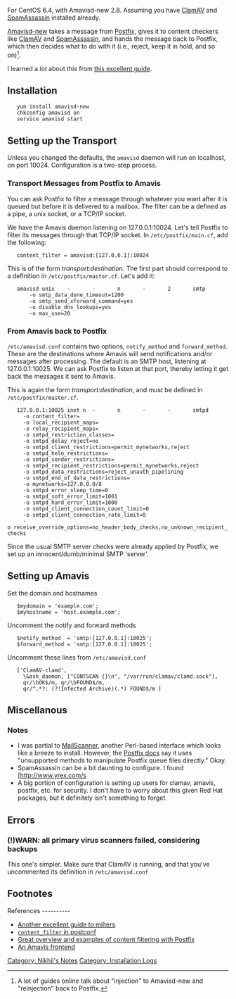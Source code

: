 For CentOS 6.4, with Amavisd-new 2.8. Assuming you have
[ClamAV](ClamAV "wikilink") and [SpamAssassin](SpamAssassin "wikilink")
installed already.

[Amavisd-new](http://www.ijs.si/software/amavisd/) takes a message from
[Postfix](Postfix "wikilink"), gives it to content checkers like
[ClamAV](http://www.clamav.net/lang/en/) and
[SpamAssassin](http://spamassassin.apache.org/), and hands the message
back to Postfix, which then decides what to do with it (i.e., reject,
keep it in hold, and so on)[^1].

I learned a *lot* about this from [this excellent
guide](http://www.ijs.si/software/amavisd/README.postfix.htm).

Installation
------------

`   yum install amavisd-new`  
`   chkconfig amavisd on`  
`   service amavisd start`

Setting up the Transport
------------------------

Unless you changed the defaults, the `amavisd` daemon will run on
localhost, on port 10024. Configuration is a two-step process.

### Transport Messages from Postfix to Amavis

You can ask Postfix to filter a message through whatever you want after
it is queued but before it is delivered to a mailbox. The filter can be
a defined as a pipe, a unix socket, or a TCP/IP socket.

We have the Amavis daemon listening on 127.0.0.1:10024. Let's tell
Postfix to filter its messages through that TCP/IP socket. In
`/etc/postfix/main.cf`, add the following:

`   content_filter = amavisd:[127.0.0.1]:10024`

This is of the form *transport:destination*. The first part should
correspond to a definition in `/etc/postfix/master.cf`. Let's add it:

`   amavisd unix    -       -       n       -       2       smtp`  
`       -o smtp_data_done_timeout=1200`  
`       -o smtp_send_xforward_command=yes`  
`       -o disable_dns_lookups=yes`  
`       -o max_use=20`

### From Amavis back to Postfix

`/etc/amavisd.conf` contains two options, `notify_method` and
`forward_method`. These are the destinations where Amavis will send
notifications and/or messages after processing. The default is an SMTP
host, listening at 127.0.0.1:10025. We can ask Postfix to listen at that
port, thereby letting it get back the messages it sent to Amavis.

This is again the form *transport:destination*, and must be defined in
`/etc/postfix/master.cf`.

`   127.0.0.1:10025 inet n  -       n       -       -       smtpd`  
`     -o content_filter=`  
`     -o local_recipient_maps=`  
`     -o relay_recipient_maps=`  
`     -o smtpd_restriction_classes=`  
`     -o smtpd_delay_reject=no`  
`     -o smtpd_client_restrictions=permit_mynetworks,reject`  
`     -o smtpd_helo_restrictions=`  
`     -o smtpd_sender_restrictions=`  
`     -o smtpd_recipient_restrictions=permit_mynetworks,reject`  
`     -o smtpd_data_restrictions=reject_unauth_pipelining`  
`     -o smtpd_end_of_data_restrictions=`  
`     -o mynetworks=127.0.0.0/8`  
`     -o smtpd_error_sleep_time=0`  
`     -o smtpd_soft_error_limit=1001`  
`     -o smtpd_hard_error_limit=1000`  
`     -o smtpd_client_connection_count_limit=0`  
`     -o smtpd_client_connection_rate_limit=0`  
`     -o receive_override_options=no_header_body_checks,no_unknown_recipient_checks`

Since the usual SMTP server checks were already applied by Postfix, we
set up an innocent/dumb/minimal SMTP 'server'.

Setting up Amavis
-----------------

Set the domain and hostnames

`   $mydomain = 'example.com';`  
`   $myhostname = 'host.example.com';`

Uncomment the notify and forward methods

`   $notify_method  = 'smtp:[127.0.0.1]:10025';`  
`   $forward_method = 'smtp:[127.0.0.1]:10025';`

Uncomment these lines from `/etc/amavisd.conf`

`   ['ClamAV-clamd',`  
`     \&ask_daemon, ["CONTSCAN {}\n", "/var/run/clamav/clamd.sock"],`  
`     qr/\bOK$/m, qr/\bFOUND$/m,`  
`     qr/^.*?: (?!Infected Archive)(.*) FOUND$/m ]`

Miscellanous
------------

### Notes

-   I was partial to [MailScanner](http://www.mailscanner.info/),
    another Perl-based interface which looks like a breeze to install.
    However, the [Postfix docs](http://www.postfix.org/addon.html) say
    it uses "unsupported methods to manipulate Postfix queue files
    directly." Okay.
-   SpamAssassin can be a bit daunting to configure. I found
    \[<http://www.yrex.com/s>
-   A big portion of configuration is setting up users for clamav,
    amavis, postfix, etc. for security. I don't have to worry about this
    given Red Hat packages, but it definitely isn't something to forget.

Errors
------

### (!)WARN: all primary virus scanners failed, considering backups

This one's simpler. Make sure that ClamAV is running, and that you've
uncommented its definition in `/etc/amavisd.conf`

Footnotes
---------

<references />
References
----------

-   [Another excellent guide to
    milters](http://shisaa.jp/postset/mailserver-3.html)
-   [`content_filter` in
    postconf](http://www.postfix.org/postconf.5.html#content_filter)
-   [Great overview and examples of content filtering with
    Postfix](http://www.postfix.org/FILTER_README.html)
-   [An Amavis frontend](http://myamavis.kapott.org/)

[Category: Nikhil's Notes](Category:_Nikhil's_Notes "wikilink")
[Category: Installation Logs](Category:_Installation_Logs "wikilink")

[^1]: A lot of guides online talk about "injection" to Amavisd-new and
    "reinjection" back to Postfix.
